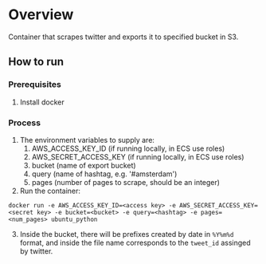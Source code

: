# Overview
Container that scrapes twitter and exports it to specified bucket in S3.

## How to run

### Prerequisites
1. Install docker

### Process
1. The environment variables to supply are:
   1. AWS_ACCESS_KEY_ID (if running locally, in ECS use roles)
   2. AWS_SECRET_ACCESS_KEY (if running locally, in ECS use roles)
   3. bucket (name of export bucket)
   4. query (name of hashtag, e.g. '#amsterdam')
   5. pages (number of pages to scrape, should be an integer)
2. Run the container:

```
docker run -e AWS_ACCESS_KEY_ID=<access key> -e AWS_SECRET_ACCESS_KEY=<secret key> -e bucket=<bucket> -e query=<hashtag> -e pages=<num_pages> ubuntu_python
```
3. Inside the bucket, there will be prefixes created by date in `%Y%m%d` format, and inside the file name corresponds to the `tweet_id` assinged by twitter.